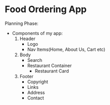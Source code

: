 # Food Ordering App
Planning Phase:

- Components of my app:
    1. Header
        - Logo
        - Nav Items(Home, About Us, Cart etc)
    2. Body
        - Search
        - Restaurant Container
            - Restaurant Card
    3. Footer
        - Copyright
        - Links
        - Address
        - Contact

